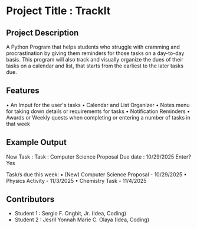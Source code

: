 # Project Title : TrackIt

## Project Description
A Python Program that helps students who struggle with cramming and procrastination by giving them reminders for those tasks on a day-to-day basis. This program will also track and visually organize the dues of their tasks on a calendar and list, that starts from the earliest to the later tasks due. 

## Features
• An Imput for the user's tasks
• Calendar and List Organizer
• Notes menu for taking down details or requirements for tasks
• Notification Reminders 
• Awards or Weekly quests when completing or entering a number of tasks in that week

## Example Output
New Task : 
Task : Computer Science Proposal
Due date : 10/29/2025
Enter? Yes

Task/s due this week:
• (New) Computer Science Proposal - 10/29/2025
• Physics Activity - 11/3/2025
• Chemistry Task - 11/4/2025

## Contributors
- Student 1 : Sergio F. Ongbit, Jr. (Idea, Coding)
- Student 2 : Jesril Yonnah Marie C. Olaya (Idea, Coding)
